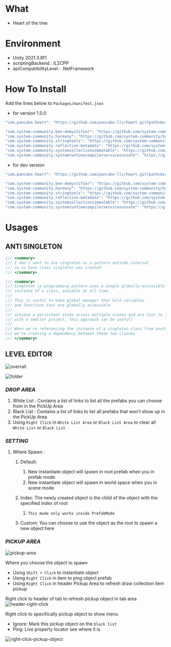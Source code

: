 # What
- Heart of the tree

# Environment
- Unity 2021.3.8f1
- scriptingBackend : IL2CPP
- apiCompatibilityLevel : .NetFramework

# How To Install
Add the lines below to `Packages/manifest.json`

- for version 1.0.0
```csharp
"com.pancake.heart": "https://github.com/pancake-llc/heart.git?path=Assets/_Root#1.0.0",

"com.system-community.ben-demystifier": "https://github.com/system-community/BenDemystifier.git?path=Assets/_Root#0.4.1",
"com.system-community.harmony": "https://github.com/system-community/harmony.git?path=Assets/_Root#2.2.2",
"com.system-community.stringtools": "https://github.com/system-community/StringTools.git?path=Assets/_Root#1.0.0",
"com.system-community.reflection-metadata": "https://github.com/system-community/SystemReflectionMetadata.git?path=Assets/_Root#5.0.0",
"com.system-community.systemcollectionsimmutable": "https://github.com/system-community/SystemCollectionsImmutable.git?path=Assets/_Root#5.0.0",
"com.system-community.systemruntimecompilerservicesunsafe": "https://github.com/system-community/SystemRuntimeCompilerServicesUnsafe.git?path=Assets/_Root#5.0.0",
```

- for dev version
```csharp
"com.pancake.heart": "https://github.com/pancake-llc/heart.git?path=Assets/_Root",

"com.system-community.ben-demystifier": "https://github.com/system-community/BenDemystifier.git?path=Assets/_Root#0.4.1",
"com.system-community.harmony": "https://github.com/system-community/harmony.git?path=Assets/_Root#2.2.2",
"com.system-community.stringtools": "https://github.com/system-community/StringTools.git?path=Assets/_Root#1.0.0",
"com.system-community.reflection-metadata": "https://github.com/system-community/SystemReflectionMetadata.git?path=Assets/_Root#5.0.0",
"com.system-community.systemcollectionsimmutable": "https://github.com/system-community/SystemCollectionsImmutable.git?path=Assets/_Root#5.0.0",
"com.system-community.systemruntimecompilerservicesunsafe": "https://github.com/system-community/SystemRuntimeCompilerServicesUnsafe.git?path=Assets/_Root#5.0.0",
```

# Usages
## ANTI SINGLETON
```csharp
/// <summary>
/// I don't want to use singleton as a pattern outside internal
/// so no base class singleton was created
/// </summary>

/// <summary>
/// Singleton is programming pattern uses a single globally-accessible
/// instance of a class, avaiable at all time.
///
/// This is useful to make global manager that hold variables
/// and functions that are globally accessible
///
/// achieve a persistent state across multiple scenes and are fast to implement
/// with a smaller project, this approach can be usefull
///
/// When we're referencing the instance of a singleton class from another script
/// we're creating a dependency between these two classes
/// </summary> 
```


## LEVEL EDITOR

![overrall](https://user-images.githubusercontent.com/44673303/190450836-492326a7-d0cf-47a7-965f-9c0d41afe1ce.png)

![folder](https://user-images.githubusercontent.com/44673303/190456451-86c0b01f-845a-4222-bcaa-543faa31f20c.png)


### _DROP AREA_

1. White List : Contains a list of links to list all the prefabs you can choose from in the PickUp Area
2. Black List : Contains a list of links to list all prefabs that won't show up in the PickUp Area
3. Using `Right Click` in `White List Area` or `Black List Area` to clear all `White List` or `Black List`


### _SETTING_

1. Where Spawn :
   1. Default: 
      1. New instantiate object will spawn in root prefab when you in prefab mode
      2. New instantiate object will spawn in world space when you in scene mode
   
   2. Index: The newly created object is the child of the object with the specified index of root
      1. `This mode only works inside PrefabMode`
   3. Custom: You can choose to use the object as the root to spawn a new object here


### _PICKUP AREA_

![pickup-area](https://user-images.githubusercontent.com/44673303/190464081-dad74533-55fb-4919-a375-3abecfaf8a9b.png)

Where you choose the object to spawn

+ Using `Shift + Click` to instantiate object
+ Using `Right Click` in item to ping object prefab
+ Using `Right Click` in header Pickup Area to refresh draw collection item pickup

Right click to header of tab to refresh pickup object in tab area
![header-right-click](https://user-images.githubusercontent.com/44673303/163969707-bc0beca6-2952-414f-8732-e1e4bcbaa630.png)

Right click to specifically pickup object to show menu

+ Ignore: Mark this pickup object on the `black list`
+ Ping: Live property locator see where it is

![right-click-pickup-object](https://user-images.githubusercontent.com/44673303/190466539-f79fd032-2a6f-46ec-8252-d1b8fa2a3ea4.png)